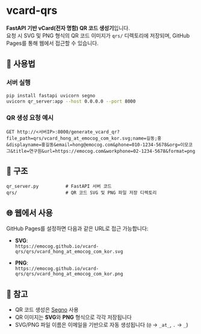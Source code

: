# vcard-qrs

**FastAPI 기반 vCard(전자 명함) QR 코드 생성기**입니다.  
요청 시 SVG 및 PNG 형식의 QR 코드 이미지가 `qrs/` 디렉토리에 저장되며, GitHub Pages를 통해 웹에서 접근할 수 있습니다.

## 🚀 사용법

### 서버 실행

```bash
pip install fastapi uvicorn segno
uvicorn qr_server:app --host 0.0.0.0 --port 8000
```

### QR 생성 요청 예시

```
GET http://<서버IP>:8000/generate_vcard_qr?file_path=qrs/vcard_hong_at_emocog_com_kor.svg;name=길동;홍&displayname=홍길동&email=hong@emocog.com&phone=010-1234-5678&org=이모코그&title=연구원&url=https://emocog.com&workphone=02-1234-5678&format=png
```

## 📁 구조

```
qr_server.py          # FastAPI 서버 코드
qrs/                  # QR 코드 SVG 및 PNG 파일 저장 디렉토리
```

## 🌐 웹에서 사용

GitHub Pages를 설정하면 다음과 같은 URL로 접근 가능합니다:

- **SVG**:  
    `https://emocog.github.io/vcard-qrs/qrs/vcard_hong_at_emocog_com_kor.svg`
    
- **PNG**:  
    `https://emocog.github.io/vcard-qrs/qrs/vcard_hong_at_emocog_com_kor.png`
    

## 🧩 참고

- QR 코드 생성은 [Segno](https://github.com/heuer/segno) 사용
- QR 이미지는 **SVG**와 **PNG** 형식으로 각각 저장됩니다
- SVG/PNG 파일 이름은 이메일을 기반으로 자동 생성됩니다 (`@` → `_at_`, `.` → `_`)
